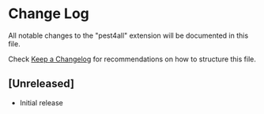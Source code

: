 # Change Log

All notable changes to the "pest4all" extension will be documented in this file.

Check [Keep a Changelog](http://keepachangelog.com/) for recommendations on how to structure this file.

## [Unreleased]

- Initial release